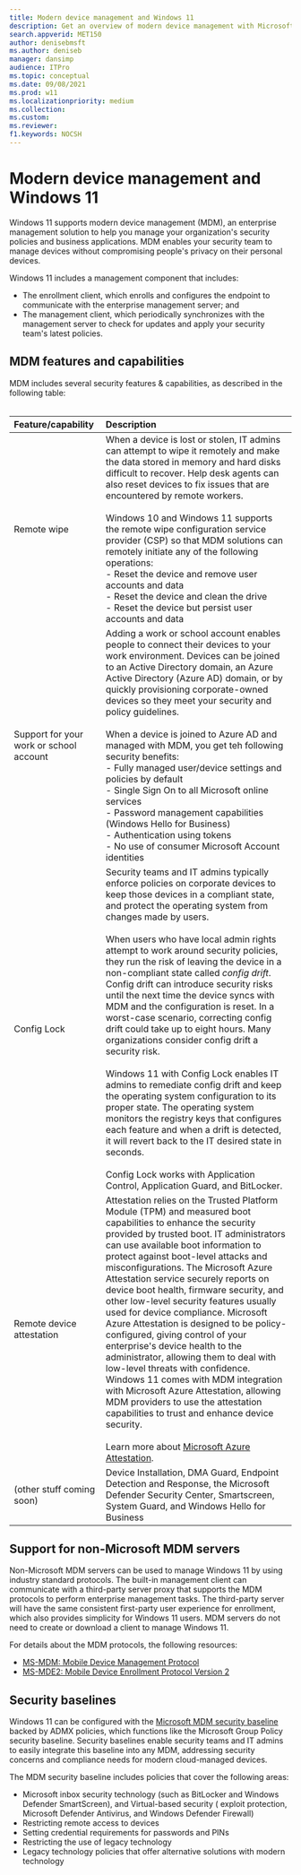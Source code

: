 ```yaml
---
title: Modern device management and Windows 11
description: Get an overview of modern device management with Microsoft Endpoint Manager and Windows 11
search.appverid: MET150 
author: denisebmsft
ms.author: deniseb
manager: dansimp 
audience: ITPro
ms.topic: conceptual
ms.date: 09/08/2021
ms.prod: w11
ms.localizationpriority: medium
ms.collection: 
ms.custom: 
ms.reviewer: 
f1.keywords: NOCSH 
---
```


# Modern device management and Windows 11

Windows 11 supports modern device management (MDM), an enterprise management solution to help you manage your organization's security policies and business applications. MDM enables your security team to manage devices without compromising people's privacy on their personal devices.

Windows 11 includes a management component that includes:

- The enrollment client, which enrolls and configures the endpoint to communicate with the enterprise management server; and
- The management client, which periodically synchronizes with the management server to check for updates and apply your security team's latest policies.

## MDM features and capabilities

MDM includes several security features & capabilities, as described in the following table:<br/><br/>

| Feature/capability | Description |
|:---|:---|
| Remote wipe | When a device is lost or stolen, IT admins can attempt to wipe it remotely and make the data stored in memory and hard disks difficult to recover. Help desk agents can also reset devices to fix issues that are encountered by remote workers.<br/><br/>Windows 10 and Windows 11 supports the remote wipe configuration service provider (CSP) so that MDM solutions can remotely initiate any of the following operations: <br/>- Reset the device and remove user accounts and data <br/>- Reset the device and clean the drive <br/>- Reset the device but persist user accounts and data |
| Support for your work or school account | Adding a work or school account enables people to connect their devices to your work environment. Devices can be joined to an Active Directory domain, an Azure Active Directory (Azure AD) domain, or by quickly provisioning corporate-owned devices so they meet your security and policy guidelines. <br/><br/>When a device is joined to Azure AD and managed with MDM, you get teh following security benefits: <br/>- Fully managed user/device settings and policies by default<br/>- Single Sign On to all Microsoft online services<br/>- Password management capabilities (Windows Hello for Business)<br/>- Authentication using tokens<br/>- No use of consumer Microsoft Account identities | 
| Config Lock | Security teams and IT admins typically enforce policies on corporate devices to keep those devices in a compliant state, and protect the operating system from changes made by users.<br/><br/>When users who have local admin rights attempt to work around security policies, they run the risk of leaving the device in a non-compliant state called *config drift*. Config drift can introduce security risks until the next time the device syncs with MDM and the configuration is reset. In a worst-case scenario, correcting config drift could take up to eight hours. Many organizations consider config drift a security risk. <br/><br/> Windows 11 with Config Lock enables IT admins to remediate config drift and keep the operating system configuration to its proper state. The operating system monitors the registry keys that configures each feature and when a drift is detected, it will revert back to the IT desired state in seconds. <br/><br/>Config Lock works with Application Control, Application Guard, and BitLocker. |
| Remote device attestation | Attestation relies on the Trusted Platform Module (TPM) and measured boot capabilities to enhance the security provided by trusted boot. IT administrators can use available boot information to protect against boot-level attacks and misconfigurations. The Microsoft Azure Attestation service securely reports on device boot health, firmware security, and other low-level security features usually used for device compliance. Microsoft Azure Attestation is designed to be policy-configured, giving control of your enterprise's device health to the administrator, allowing them to deal with low-level threats with confidence. Windows 11 comes with MDM integration with Microsoft Azure Attestation, allowing MDM providers to use the attestation capabilities to trust and enhance device security. <br/><br/>Learn more about [Microsoft Azure Attestation](/azure/attestation). |
| (other stuff coming soon) | Device Installation, DMA Guard, Endpoint Detection and Response, the Microsoft Defender Security Center, Smartscreen, System Guard, and Windows Hello for Business |

## Support for non-Microsoft MDM servers

Non-Microsoft MDM servers can be used to manage Windows 11 by using industry standard protocols. The built-in management client can communicate with a third-party server proxy that supports the MDM protocols to perform enterprise management tasks. The third-party server will have the same consistent first-party user experience for enrollment, which also provides simplicity for Windows 11 users. MDM servers do not need to create or download a client to manage Windows 11. 

For details about the MDM protocols, the following resources:

- [MS-MDM: Mobile Device Management Protocol](/openspecs/windows_protocols/ms-mdm/33769a92-ac31-47ef-ae7b-dc8501f7104f) 
- [MS-MDE2: Mobile Device Enrollment Protocol Version 2](/openspecs/windows_protocols/ms-mde2/4d7eadd5-3951-4f1c-8159-c39e07cbe692)

## Security baselines

Windows 11 can be configured with the [Microsoft MDM security baseline](/mem/intune/protect/security-baseline-settings-mdm-all?pivots=mdm-december-2020) backed by ADMX policies, which functions like the Microsoft Group Policy security baseline. Security baselines enable security teams and IT admins to easily integrate this baseline into any MDM, addressing security concerns and compliance needs for modern cloud-managed devices.

The MDM security baseline includes policies that cover the following areas:

- Microsoft inbox security technology (such as BitLocker and Windows Defender SmartScreen), and Virtual-based security ( exploit protection, Microsoft Defender Antivirus, and Windows Defender Firewall)
- Restricting remote access to devices
- Setting credential requirements for passwords and PINs
- Restricting the use of legacy technology
- Legacy technology policies that offer alternative solutions with modern technology
